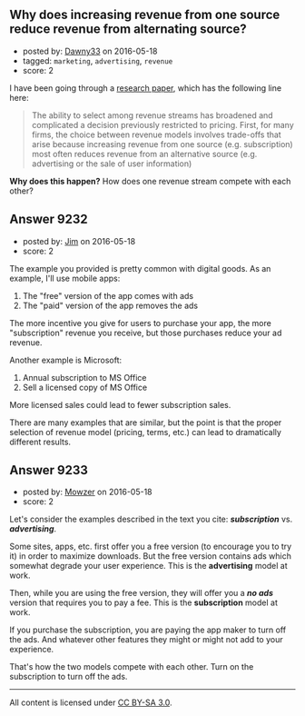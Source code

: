 ## Why does increasing revenue from one source reduce revenue from alternating source?

- posted by: [Dawny33](https://stackexchange.com/users/6444670/dawny33) on 2016-05-18
- tagged: `marketing`, `advertising`, `revenue`
- score: 2

I have been going through a [research paper][1], which has the following line here:

> The ability to select among revenue streams has broadened and
> complicated a decision previously restricted to pricing. First, for
> many firms, the choice between revenue models involves trade-offs that
> arise because increasing revenue from one source (e.g. subscription)
> most often reduces revenue from an alternative source (e.g.
> advertising or the sale of user information)

**Why does this happen?** How does one revenue stream compete with each other?

  [1]: http://papers.ssrn.com/sol3/papers.cfm?abstract_id=2363658


## Answer 9232

- posted by: [Jim](https://stackexchange.com/users/351236/jim) on 2016-05-18
- score: 2

The example you provided is pretty common with digital goods. As an example, I'll use mobile apps:

1. The "free" version of the app comes with ads
2. The "paid" version of the app removes the ads

The more incentive you give for users to purchase your app, the more "subscription" revenue you receive, but those purchases reduce your ad revenue.

Another example is Microsoft:

1. Annual subscription to MS Office 
2. Sell a licensed copy of MS Office

More licensed sales could lead to fewer subscription sales. 

There are many examples that are similar, but the point is that the proper selection of revenue model (pricing, terms, etc.) can lead to dramatically different results. 


## Answer 9233

- posted by: [Mowzer](https://stackexchange.com/users/1803081/mowzer) on 2016-05-18
- score: 2

Let's consider the examples described in the text you cite: ***subscription*** vs. ***advertising***.

Some sites, apps, etc. first offer you a free version (to encourage you to try it) in order to maximize downloads. But the free version contains ads which somewhat degrade your user experience. This is the **advertising** model at work.

Then, while you are using the free version, they will offer you a ***no ads*** version that requires you to pay a fee. This is the **subscription** model at work.

If you purchase the subscription, you are paying the app maker to turn off the ads. And whatever other features they might or might not add to your experience.

That's how the two models compete with each other. Turn on the subscription to turn off the ads.




---

All content is licensed under [CC BY-SA 3.0](https://creativecommons.org/licenses/by-sa/3.0/).

